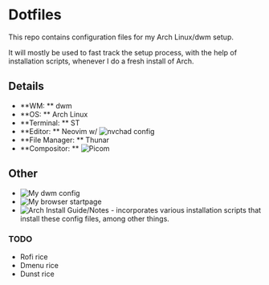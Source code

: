 # Dotfiles

This repo contains configuration files for my Arch Linux/dwm setup.

It will mostly be used to fast track the setup process, with the help of installation scripts, whenever I do a fresh install of Arch.

## Details

- **WM: ** dwm
- **OS: ** Arch Linux
- **Terminal: ** ST
- **Editor: ** Neovim w/ ![nvchad config](https://nvchad.github.io/)
- **File Manager: ** Thunar
- **Compositor: ** ![Picom](https://github.com/jonaburg/picom)

## Other
- ![My dwm config]()
- ![My browser startpage]()
- ![Arch Install Guide/Notes]() - incorporates various installation scripts that install these config files, among other things.

### TODO
- Rofi rice
- Dmenu rice
- Dunst rice
